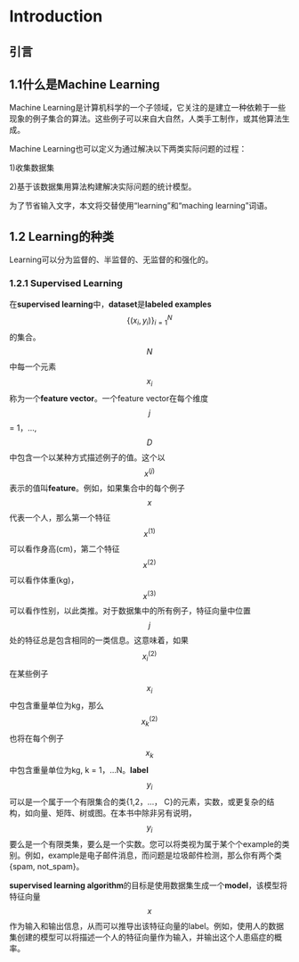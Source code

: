 # Introduction

## 引言

## 1.1什么是Machine Learning

Machine Learning是计算机科学的一个子领域，它关注的是建立一种依赖于一些现象的例子集合的算法。这些例子可以来自大自然，人类手工制作，或其他算法生成。

Machine Learning也可以定义为通过解决以下两类实际问题的过程：&#x20;

1\)收集数据集

2\)基于该数据集用算法构建解决实际问题的统计模型。

为了节省输入文字，本文将交替使用“learning”和“maching learning”词语。

## 1.2 Learning的种类

Learning可以分为监督的、半监督的、无监督的和强化的。

### 1.2.1 Supervised Learning

在**supervised learning**中，**dataset**是**labeled examples**$$\{(x_i, y_i) \}^N_{i=1}$$的集合。$$N$$中每一个元素$${x}_i$$称为一个**feature vector**。一个feature vector在每个维度$$j$$ = 1，…,$$D$$中包含一个以某种方式描述例子的值。这个以$$x ^{(j)}$$表示的值叫**feature**。例如，如果集合中的每个例子$$x$$代表一个人，那么第一个特征$$x ^{(1)}$$可以看作身高(cm)，第二个特征$$x ^{(2)}$$可以看作体重(kg)， $$x ^{(3)}$$可以看作性别，以此类推。对于数据集中的所有例子，特征向量中位置$$j$$处的特征总是包含相同的一类信息。这意味着，如果$$x ^{(2)}_i$$在某些例子$$x _i$$中包含重量单位为kg，那么$$x ^{(2)}_k$$也将在每个例子$$x_k$$中包含重量单位为kg, k = 1，…N。**label** $$y_i$$可以是一个属于一个有限集合的类{1,2，…， C}的元素，实数，或更复杂的结构，如向量、矩阵、树或图。在本书中除非另有说明，$$y_i$$要么是一个有限类集，要么是一个实数。您可以将类视为属于某个个example的类别。例如，example是电子邮件消息，而问题是垃圾邮件检测，那么你有两个类{spam, not\_spam}。

**supervised learning algorithm**的目标是使用数据集生成一个**model**，该模型将特征向量$$x$$作为输入和输出信息，从而可以推导出该特征向量的label。例如，使用人的数据集创建的模型可以将描述一个人的特征向量作为输入，并输出这个人患癌症的概率。

